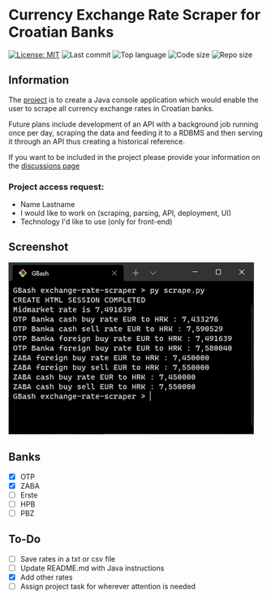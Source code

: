 # Currency Exchange Rate Scraper for Croatian Banks

[![License: MIT](https://img.shields.io/github/license/smamusa/exchange-rate-scraper)](https://github.com/smamusa/exchange-rate-scraper/blob/master/LICENSE.md)
![Last commit](https://img.shields.io/github/last-commit/smamusa/exchange-rate-scraper)
![Top language](https://img.shields.io/github/languages/top/smamusa/exchange-rate-scraper)
![Code size](https://img.shields.io/github/languages/code-size/smamusa/exchange-rate-scraper)
![Repo size](https://img.shields.io/github/repo-size/smamusa/exchange-rate-scraper)

## Information

The [project](https://github.com/users/smamusa/projects/4/views/1) is to create a Java console application which would enable the user to scrape all currency exchange rates in Croatian banks.

Future plans include development of an API with a background job running once per day, scraping the data and feeding it to a RDBMS and then serving it through an API thus creating a historical reference.

If you want to be included in the project please provide your information on the [discussions page](https://github.com/smamusa/exchange-rate-scraper/discussions/categories/project-access-requests)

### Project access request:

- Name Lastname
- I would like to work on (scraping, parsing, API, deployment, UI)
- Technology I'd like to use (only for front-end)

## Screenshot

![Screenshot](Screenshot.png)

## Banks

- [x] OTP
- [x] ZABA
- [ ] Erste
- [ ] HPB
- [ ] PBZ

## To-Do

- [ ] Save rates in a txt or csv file
- [ ] Update README.md with Java instructions
- [x] Add other rates
- [ ] Assign project task for wherever attention is needed
